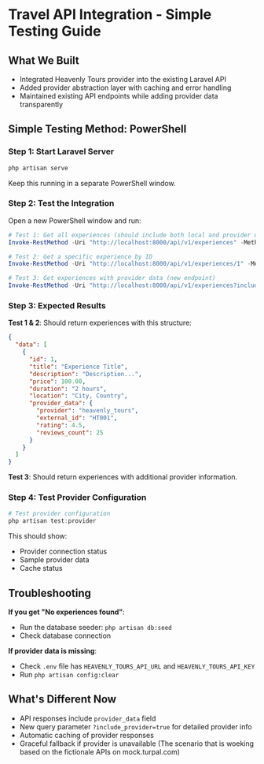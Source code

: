# Travel API Integration - Simple Testing Guide

## What We Built
- Integrated Heavenly Tours provider into the existing Laravel API
- Added provider abstraction layer with caching and error handling
- Maintained existing API endpoints while adding provider data transparently

## Simple Testing Method: PowerShell

### Step 1: Start Laravel Server
```powershell
php artisan serve
```
Keep this running in a separate PowerShell window.

### Step 2: Test the Integration
Open a new PowerShell window and run:

```powershell
# Test 1: Get all experiences (should include both local and provider data)
Invoke-RestMethod -Uri "http://localhost:8000/api/v1/experiences" -Method GET

# Test 2: Get a specific experience by ID
Invoke-RestMethod -Uri "http://localhost:8000/api/v1/experiences/1" -Method GET

# Test 3: Get experiences with provider data (new endpoint)
Invoke-RestMethod -Uri "http://localhost:8000/api/v1/experiences?include_provider=true" -Method GET
```

### Step 3: Expected Results

**Test 1 & 2**: Should return experiences with this structure:
```json
{
  "data": [
    {
      "id": 1,
      "title": "Experience Title",
      "description": "Description...",
      "price": 100.00,
      "duration": "2 hours",
      "location": "City, Country",
      "provider_data": {
        "provider": "heavenly_tours",
        "external_id": "HT001",
        "rating": 4.5,
        "reviews_count": 25
      }
    }
  ]
}
```

**Test 3**: Should return experiences with additional provider information.

### Step 4: Test Provider Configuration
```powershell
# Test provider configuration
php artisan test:provider
```

This should show:
- Provider connection status
- Sample provider data
- Cache status

## Troubleshooting

**If you get "No experiences found"**:
- Run the database seeder: `php artisan db:seed`
- Check database connection

**If provider data is missing**:
- Check `.env` file has `HEAVENLY_TOURS_API_URL` and `HEAVENLY_TOURS_API_KEY`
- Run `php artisan config:clear`

## What's Different Now
- API responses include `provider_data` field
- New query parameter `?include_provider=true` for detailed provider info
- Automatic caching of provider responses
- Graceful fallback if provider is unavailable (The scenario that is woeking based on the fictionale APIs on mock.turpal.com)
 